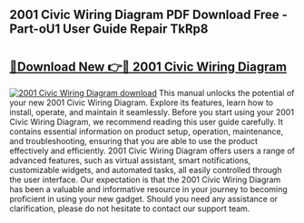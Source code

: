 ## 2001 Civic Wiring Diagram PDF Download Free - Part-oU1 User Guide Repair TkRp8

# <h2><a href="http://dfpspg.blite.top/?on=2001+Civic+Wiring+Diagram">🔗Download New 👉🔴 2001 Civic Wiring Diagram</a></h2>

[![2001 Civic Wiring Diagram download](https://i.imgur.com/lujVjoI.png)](http://dfpspg.blite.top/?on=2001+Civic+Wiring+Diagram)
This manual unlocks the potential of your new 2001 Civic Wiring Diagram. Explore its features, learn how to install, operate, and maintain it seamlessly. Before you start using your 2001 Civic Wiring Diagram, we recommend reading this user guide carefully. It contains essential information on product setup, operation, maintenance, and troubleshooting, ensuring that you are able to use the product effectively and efficiently. 2001 Civic Wiring Diagram offers users a range of advanced features, such as virtual assistant, smart notifications, customizable widgets, and automated tasks, all easily controlled through the user interface. Our expectation is that the 2001 Civic Wiring Diagram has been a valuable and informative resource in your journey to becoming proficient in using your new gadget. Should you need any assistance or clarification, please do not hesitate to contact our support team.
